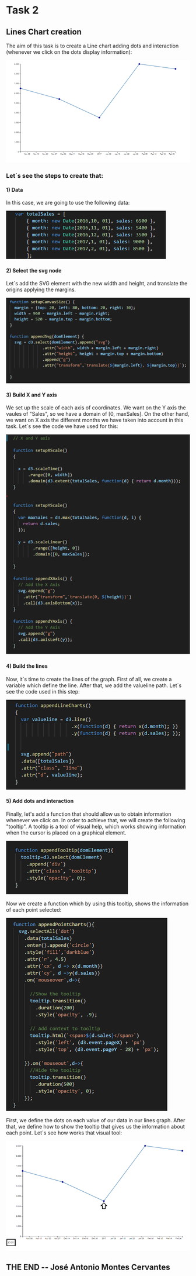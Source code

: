 # Task 2

## Lines Chart creation

The aim of this task is to create a Line chart adding dots and interaction (whenever we click on the dots display information):

![alt text](https://github.com/Chopinantonio/Modulo-07----Tarea-2/blob/master/Pictures/completedgraph.png)

### Let´s see the steps to create that:

#### 1) Data

In this case, we are going to use the following data:

![alt text](https://github.com/Chopinantonio/Modulo-07----Tarea-2/blob/master/Pictures/data.png)


#### 2) Select the svg node

Let´s add the SVG element with the new width and height, and translate the origins applying the margins.

![alt text](https://github.com/Chopinantonio/Modulo-07----Tarea-2/blob/master/Pictures/svgnode.png)

#### 3) Build X and Y axis

We set up the scale of each axis of coordinates. We want on the Y axis the vaules of "Sales", so we have a domain of [0, maxSales]. On the other hand, we want on X axis the different months we have taken into account in this task. Let´s see the code we have used for this:

![alter text](https://github.com/Chopinantonio/Modulo-07----Tarea-2/blob/master/Pictures/axisXY.png)

#### 4) Build the lines

Now, it´s time to create the lines of the graph. First of all, we create a variable which define the line. After that, we add the valueline path. Let´s see the code used in this step:

![alter text](https://github.com/Chopinantonio/Modulo-07----Tarea-2/blob/master/Pictures/lines.png)

#### 5) Add dots and interaction

Finally, let's add a function that should allow us to obtain information whenever we click on. In order to achieve that, we will create the following "tooltip". A tooltip is a tool of visual help, which works showing information when the cursor is placed on a graphical element.

![alter text](https://github.com/Chopinantonio/Modulo-07----Tarea-2/blob/master/Pictures/tooltip.png)


Now we create a function which by using this tooltip, shows the information of each point selected:

![alter text](https://github.com/Chopinantonio/Modulo-07----Tarea-2/blob/master/Pictures/mouse.png)

First, we define the dots on each value of our data in our lines graph. After that, we define how to show the tooltip that gives us the information about each point. Let´s see how works that visual tool:

![alter text](https://github.com/Chopinantonio/Modulo-07----Tarea-2/blob/master/Pictures/mouseover.png)


## THE END -- José Antonio Montes Cervantes
